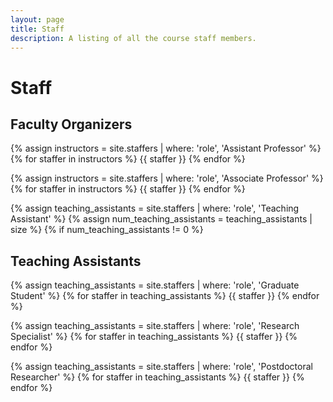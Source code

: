 ```yaml
---
layout: page
title: Staff
description: A listing of all the course staff members.
---
```


# Staff

## Faculty Organizers

{% assign instructors = site.staffers | where: 'role', 'Assistant Professor' %}
{% for staffer in instructors %}
{{ staffer }}
{% endfor %}

{% assign instructors = site.staffers | where: 'role', 'Associate Professor' %}
{% for staffer in instructors %}
{{ staffer }}
{% endfor %}

{% assign teaching_assistants = site.staffers | where: 'role', 'Teaching Assistant' %}
{% assign num_teaching_assistants = teaching_assistants | size %}
{% if num_teaching_assistants != 0 %}

## Teaching Assistants

{% assign teaching_assistants = site.staffers | where: 'role', 'Graduate Student' %}
{% for staffer in teaching_assistants %}
{{ staffer }}
{% endfor %}

{% assign teaching_assistants = site.staffers | where: 'role', 'Research Specialist' %}
{% for staffer in teaching_assistants %}
{{ staffer }}
{% endfor %}

{% assign teaching_assistants = site.staffers | where: 'role', 'Postdoctoral Researcher' %}
{% for staffer in teaching_assistants %}
{{ staffer }}
{% endfor %}

<!-- {% for staffer in teaching_assistants %}
{{ staffer }}
{% endfor %}
{% endif %} -->

